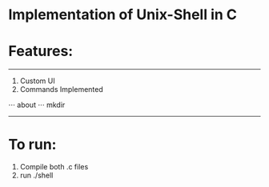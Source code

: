 # Implementation of Unix-Shell in C

# Features:
---
1. Custom UI
2. Commands Implemented

⋅⋅⋅ about
⋅⋅⋅ mkdir

---
# To run:
1. Compile both .c files
2. run ./shell
